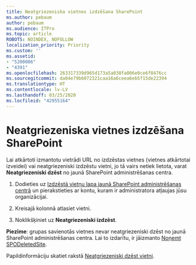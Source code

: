 ```yaml
---
title: Neatgriezeniska vietnes izdzēšana SharePoint
ms.author: pebaum
author: pebaum
ms.audience: ITPro
ms.topic: article
ROBOTS: NOINDEX, NOFOLLOW
localization_priority: Priority
ms.custom: ''
ms.assetid:
- "5200006"
- "4391"
ms.openlocfilehash: 263317339d965d173a5a038fa006e0ce6f8476cc
ms.sourcegitcommit: da04e79b6072321caa16a6ceea6eb5f15de22394
ms.translationtype: HT
ms.contentlocale: lv-LV
ms.lasthandoff: 03/25/2020
ms.locfileid: "42955164"
---
```

# <a name="permanently-delete-a-site-in-sharepoint"></a>Neatgriezeniska vietnes izdzēšana SharePoint

Lai atkārtoti izmantotu vietrādi URL no izdzēstas vietnes (vietnes atkārtotai izveidei) vai neatgriezeniski izdzēstu vietni, jo tā vairs netiek lietota, varat **Neatgriezeniski dzēst** no jaunā SharePoint administrēšanas centra. 

1. Dodieties uz [Izdzēstā vietņu lapa jaunā SharePoint administrēšanas centrā](https://admin.microsoft.com/sharepoint?page=recycleBin&modern=true) un pierakstieties ar kontu, kuram ir administratora atļaujas jūsu organizācijai. 

2. Kreisajā kolonnā atlasiet vietni. 

3. Noklikšķiniet uz **Neatgriezeniski izdzēst**. 

**Piezīme**: grupas savienotās vietnes nevar neatgriezeniski dzēst no jaunā SharePoint administrēšanas centra. Lai to izdarītu, ir jāizmanto [Noņemt SPODeletedSite](https://docs.microsoft.com/powershell/module/sharepoint-online/remove-spodeletedsite).  

Papildinformāciju skatiet rakstā [Neatgriezeniski dzēst vietni](https://docs.microsoft.com/sharepoint/delete-site-collection#permanently-delete-a-site). 
